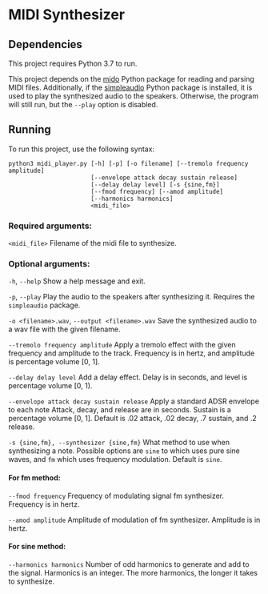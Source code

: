 # MIDI Synthesizer

## Dependencies
This project requires Python 3.7 to run.

This project depends on the [mido](https://mido.readthedocs.io/en/latest/)
Python package for reading and parsing MIDI files.
Additionally, if the [simpleaudio](https://pypi.org/project/simpleaudio/)
Python package is installed, it is used to play the synthesized audio to the
speakers. Otherwise, the program will still run, but the `--play` option is
disabled.

## Running
To run this project, use the following syntax:
```
python3 midi_player.py [-h] [-p] [-o filename] [--tremolo frequency amplitude]
                       [--envelope attack decay sustain release]
                       [--delay delay level] [-s {sine,fm}]
                       [--fmod frequency] [--amod amplitude]
                       [--harmonics harmonics]
                       <midi_file>
```

### Required arguments:
`<midi_file>`
Filename of the midi file to synthesize.

### Optional arguments:
`-h`, `--help`
Show a help message and exit.

`-p`, `--play`
Play the audio to the speakers after synthesizing it.
Requires the `simpleaudio` package.

`-o <filename>.wav`, `--output <filename>.wav`
Save the synthesized audio to a wav file with the given filename.

`--tremolo frequency amplitude`
Apply a tremolo effect with the given frequency and amplitude to the track.
Frequency is in hertz, and amplitude is percentage volume [0, 1]. 

`--delay delay level`
Add a delay effect.
Delay is in seconds, and level is percentage volume [0, 1). 

`--envelope attack decay sustain release`
Apply a standard ADSR envelope to each note
Attack, decay, and release are in seconds. Sustain is a percentage volume [0, 1].
Default is .02 attack, .02 decay, .7 sustain, and .2 release.

`-s {sine,fm}, --synthesizer {sine,fm}`
What method to use when synthesizing a note. Possible options are `sine` to
which uses pure sine waves, and `fm` which uses frequency modulation.
Default is `sine`.

#### For fm method:
`--fmod frequency`
Frequency of modulating signal fm synthesizer.
Frequency is in hertz.

`--amod amplitude`
Amplitude of modulation of fm synthesizer.
Amplitude is in hertz. 

#### For sine method:
`--harmonics harmonics`
Number of odd harmonics to generate and add to the signal.
Harmonics is an integer. The more harmonics, the longer it takes to synthesize.
